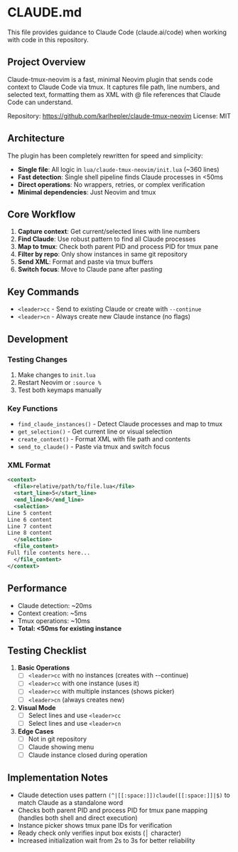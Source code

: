 # CLAUDE.md

This file provides guidance to Claude Code (claude.ai/code) when working with code in this repository.

## Project Overview

Claude-tmux-neovim is a fast, minimal Neovim plugin that sends code context to Claude Code via tmux. It captures file path, line numbers, and selected text, formatting them as XML with @ file references that Claude Code can understand.

Repository: https://github.com/karlhepler/claude-tmux-neovim
License: MIT

## Architecture

The plugin has been completely rewritten for speed and simplicity:

- **Single file**: All logic in `lua/claude-tmux-neovim/init.lua` (~360 lines)
- **Fast detection**: Single shell pipeline finds Claude processes in <50ms
- **Direct operations**: No wrappers, retries, or complex verification
- **Minimal dependencies**: Just Neovim and tmux

## Core Workflow

1. **Capture context**: Get current/selected lines with line numbers
2. **Find Claude**: Use robust pattern to find all Claude processes
3. **Map to tmux**: Check both parent PID and process PID for tmux pane
4. **Filter by repo**: Only show instances in same git repository
5. **Send XML**: Format and paste via tmux buffers
6. **Switch focus**: Move to Claude pane after pasting

## Key Commands

- `<leader>cc` - Send to existing Claude or create with `--continue`
- `<leader>cn` - Always create new Claude instance (no flags)

## Development

### Testing Changes

1. Make changes to `init.lua`
2. Restart Neovim or `:source %`
3. Test both keymaps manually

### Key Functions

- `find_claude_instances()` - Detect Claude processes and map to tmux
- `get_selection()` - Get current line or visual selection
- `create_context()` - Format XML with file path and contents
- `send_to_claude()` - Paste via tmux and switch focus

### XML Format

```xml
<context>
  <file>relative/path/to/file.lua</file>
  <start_line>5</start_line>
  <end_line>8</end_line>
  <selection>
Line 5 content
Line 6 content
Line 7 content
Line 8 content
  </selection>
  <file_content>
Full file contents here...
  </file_content>
</context>
```

## Performance

- Claude detection: ~20ms
- Context creation: ~5ms
- Tmux operations: ~10ms
- **Total: <50ms for existing instance**

## Testing Checklist

1. **Basic Operations**
   - [ ] `<leader>cc` with no instances (creates with --continue)
   - [ ] `<leader>cc` with one instance (uses it)
   - [ ] `<leader>cc` with multiple instances (shows picker)
   - [ ] `<leader>cn` (always creates new)

2. **Visual Mode**
   - [ ] Select lines and use `<leader>cc`
   - [ ] Select lines and use `<leader>cn`

3. **Edge Cases**
   - [ ] Not in git repository
   - [ ] Claude showing menu
   - [ ] Claude instance closed during operation

## Implementation Notes

- Claude detection uses pattern `(^|[[:space:]])claude([[:space:]]|$)` to match Claude as a standalone word
- Checks both parent PID and process PID for tmux pane mapping (handles both shell and direct execution)
- Instance picker shows tmux pane IDs for verification
- Ready check only verifies input box exists (│ character)
- Increased initialization wait from 2s to 3s for better reliability